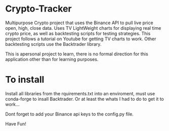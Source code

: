 # Crypto-Tracker

Multipurpose Crypto project that uses the Binance API to pull live price open, high, close data. Uses TV LightWeight charts for displaying real time crypto price, as well as backtesting scripts for testing strategies. This project follows a tutorial on Youtube for getting TV charts to work. Other backtesting scripts use the Backtrader library.

This is apersonal project to learn, there is no formal direction for this application other than for learning purposes. 

# To install

Install all libraries from the rquirements.txt into an enviroment, must use conda-forge to insall Backtrader. Or at least the whats I had to do to get it to work... 

Dont forget to add your Binance api keys to the config.py file.

Have Fun!
